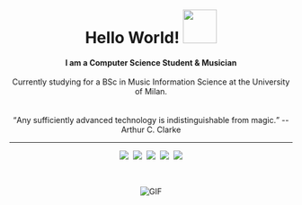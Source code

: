 <h1 align="center"> Hello World!  <img src="https://media2.giphy.com/media/Kfl09udXYhbjajJwEt/giphy.gif" width="60px"> </h1>
<p align="center">
  <b>I am a Computer Science Student & Musician</b> 
  <br><br>
  Currently studying for a BSc in Music Information Science at the University of Milan.
  <br><br><br>
  <q>Any sufficiently advanced technology is indistinguishable from magic.</q> -- Arthur C. Clarke
</p>
<hr>

<p align="center">
  <a href="https://gullomagico.github.io"><img src="https://img.shields.io/badge/-Github Personal Page-000?style=flat&logo=Github&logoColor=white"></a>&nbsp;
  <a href="https://codepen.io/gullomagico"><img src="https://img.shields.io/badge/-Codepen-444?style=flat&logo=Codepen&logoColor=white"></a>&nbsp;
  <a href="https://www.codewars.com/users/GulloMagico"><img src="https://img.shields.io/badge/-Codewars-900?style=flat&logo=Codewars&logoColor=black"></a>&nbsp;
  <a href="https://www.hackerrank.com/GulloMagico"><img src="https://img.shields.io/badge/-HackerRank-060?style=flat&logo=HackerRank&logoColor=black"></a>&nbsp;
  <a href="mailto:info@federicocafagna.it"><img src="https://img.shields.io/badge/-Email-c14438?style=flat&logo=Mail.Ru&logoColor=white"></a>
</p>

<br>
<p align="center">
  <img alt="GIF" src="https://media2.giphy.com/media/PiQejEf31116URju4V/giphy.gif?cid=ecf05e47nk36uk63yo0euuvaic1lk4b1s6oglrcp5m3hmez6&rid=giphy.gif" />
</p>

<!--
**gullomagico/gullomagico** is a ✨ _special_ ✨ repository because its `README.md` (this file) appears on your GitHub profile.

Here are some ideas to get you started:

- 🔭 I’m currently working on ...
- 🌱 I’m currently learning ...
- 👯 I’m looking to collaborate on ...
- 🤔 I’m looking for help with ...
- 💬 Ask me about ...
- 📫 How to reach me: ...
- 😄 Pronouns: ...
- ⚡ Fun fact: ...
-->
